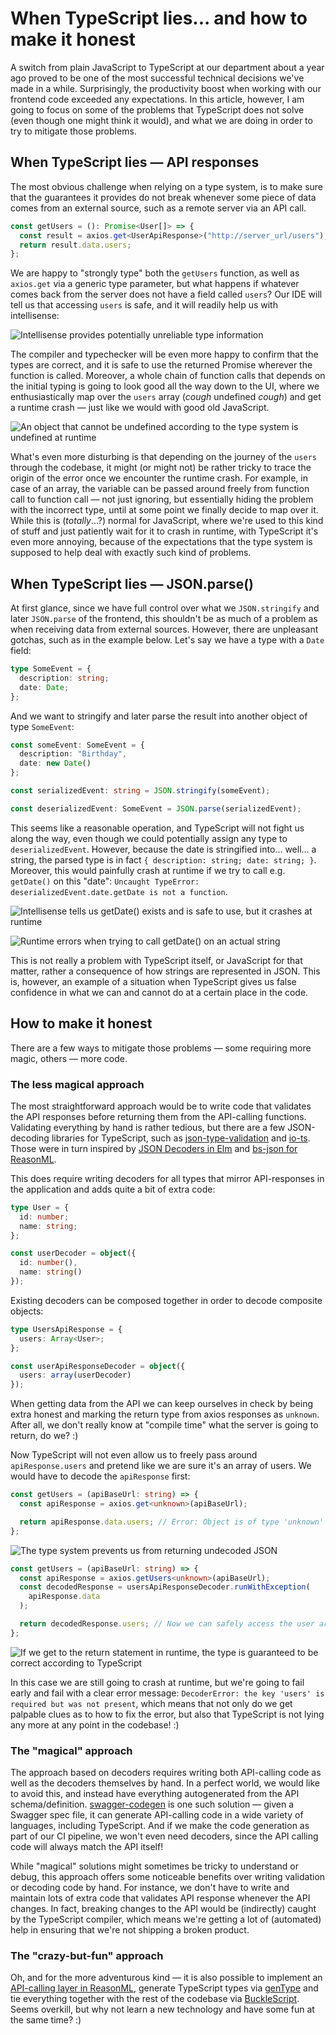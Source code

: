 # When TypeScript lies... and how to make it honest

A switch from plain JavaScript to TypeScript at our department about a year ago proved to be one of the most successful technical decisions we've made in a while. Surprisingly, the productivity boost when working with our frontend code exceeded any expectations. In this article, however, I am going to focus on some of the problems that TypeScript does not solve (even though one might think it would), and what we are doing in order to try to mitigate those problems.

## When TypeScript lies &mdash; API responses

The most obvious challenge when relying on a type system, is to make sure that the guarantees it provides do not break whenever some piece of data comes from an external source, such as a remote server via an API call.

```ts
const getUsers = (): Promise<User[]> => {
  const result = axios.get<UserApiResponse>("http://server_url/users");
  return result.data.users;
};
```

We are happy to "strongly type" both the `getUsers` function, as well as `axios.get` via a generic type parameter, but what happens if whatever comes back from the server does not have a field called `users`? Our IDE will tell us that accessing `users` is safe, and it will readily help us with intellisense:

![Intellisense provides potentially unreliable type information](https://user-images.githubusercontent.com/5010901/61309186-0176d500-a7f2-11e9-91ab-02454ca65683.png)

The compiler and typechecker will be even more happy to confirm that the types are correct, and it is safe to use the returned Promise wherever the function is called. Moreover, a whole chain of function calls that depends on the initial typing is going to look good all the way down to the UI, where we enthusiastically map over the `users` array (_cough_ undefined _cough_) and get a runtime crash &mdash; just like we would with good old JavaScript.

![An object that cannot be undefined according to the type system is undefined at runtime](https://user-images.githubusercontent.com/5010901/61309132-edcb6e80-a7f1-11e9-9893-b8cf525029be.png)

What's even more disturbing is that depending on the journey of the `users` through the codebase, it might (or might not) be rather tricky to trace the origin of the error once we encounter the runtime crash. For example, in case of an array, the variable can be passed around freely from function call to function call &mdash; not just ignoring, but essentially hiding the problem with the incorrect type, until at some point we finally decide to map over it. While this is (_totally_...?) normal for JavaScript, where we're used to this kind of stuff and just patiently wait for it to crash in runtime, with TypeScript it's even more annoying, because of the expectations that the type system is supposed to help deal with exactly such kind of problems.

## When TypeScript lies &mdash; JSON.parse()

At first glance, since we have full control over what we `JSON.stringify` and later `JSON.parse` of the frontend, this shouldn't be as much of a problem as when receiving data from external sources. However, there are unpleasant gotchas, such as in the example below. Let's say we have a type with a `Date` field:

```ts
type SomeEvent = {
  description: string;
  date: Date;
};
```

And we want to stringify and later parse the result into another object of type `SomeEvent`:

```ts
const someEvent: SomeEvent = {
  description: "Birthday",
  date: new Date()
};

const serializedEvent: string = JSON.stringify(someEvent);

const deserializedEvent: SomeEvent = JSON.parse(serializedEvent);
```

This seems like a reasonable operation, and TypeScript will not fight us along the way, even though we could potentially assign any type to `deserializedEvent`. However, because the date is stringified into... well... a string, the parsed type is in fact `{ description: string; date: string; }`. Moreover, this would painfully crash at runtime if we try to call e.g. `getDate()` on this "date": `Uncaught TypeError: deserializedEvent.date.getDate is not a function`.

![Intellisense tells us getDate() exists and is safe to use, but it crashes at runtime](https://user-images.githubusercontent.com/5010901/61804139-b123f680-ae33-11e9-9b4c-0ea840b34a8d.png)

![Runtime errors when trying to call getDate() on an actual string](https://user-images.githubusercontent.com/5010901/61803814-2642fc00-ae33-11e9-89f3-f292122a460a.png)

This is not really a problem with TypeScript itself, or JavaScript for that matter, rather a consequence of how strings are represented in JSON. This is, however, an example of a situation when TypeScript gives us false confidence in what we can and cannot do at a certain place in the code.

## How to make it honest

There are a few ways to mitigate those problems &mdash; some requiring more magic, others &mdash; more code.

### The less magical approach

The most straightforward approach would be to write code that validates the API responses before returning them from the API-calling functions. Validating everything by hand is rather tedious, but there are a few JSON-decoding libraries for TypeScript, such as [json-type-validation](https://github.com/mojotech/json-type-validation) and [io-ts](https://github.com/gcanti/io-ts). Those were in turn inspired by [JSON Decoders in Elm](https://guide.elm-lang.org/effects/json.html) and [bs-json for ReasonML](https://github.com/glennsl/bs-json).

This does require writing decoders for all types that mirror API-responses in the application and adds quite a bit of extra code:

```ts
type User = {
  id: number;
  name: string;
};

const userDecoder = object({
  id: number(),
  name: string()
});
```

Existing decoders can be composed together in order to decode composite objects:

```ts
type UsersApiResponse = {
  users: Array<User>;
};

const userApiResponseDecoder = object({
  users: array(userDecoder)
});
```

When getting data from the API we can keep ourselves in check by being extra honest and marking the return type from axios responses as `unknown`. After all, we don't really know at "compile time" what the server is going to return, do we? :)

Now TypeScript will not even allow us to freely pass around `apiResponse.users` and pretend like we are sure it's an array of users. We would have to decode the `apiResponse` first:

```ts
const getUsers = (apiBaseUrl: string) => {
  const apiResponse = axios.get<unknown>(apiBaseUrl);

  return apiResponse.data.users; // Error: Object is of type 'unknown'
};
```

![The type system prevents us from returning undecoded JSON](https://user-images.githubusercontent.com/5010901/61309289-32efa080-a7f2-11e9-9a2d-cdb1b9b15bf7.png)

```ts
const getUsers = (apiBaseUrl: string) => {
  const apiResponse = axios.getUsers<unknown>(apiBaseUrl);
  const decodedResponse = usersApiResponseDecoder.runWithException(
    apiResponse.data
  );

  return decodedResponse.users; // Now we can safely access the user array
};
```

![If we get to the return statement in runtime, the type is guaranteed to be correct according to TypeScript](https://user-images.githubusercontent.com/5010901/61309336-4864ca80-a7f2-11e9-9056-74715e7d79ae.png)

In this case we are still going to crash at runtime, but we're going to fail early and fail with a clear error message: `DecoderError: the key 'users' is required but was not present`, which means that not only do we get palpable clues as to how to fix the error, but also that TypeScript is not lying any more at any point in the codebase! :)

### The "magical" approach

The approach based on decoders requires writing both API-calling code as well as the decoders themselves by hand. In a perfect world, we would like to avoid this, and instead have everything autogenerated from the API schema/definition. [swagger-codegen](https://github.com/swagger-api/swagger-codegen) is one such solution &mdash; given a Swagger spec file, it can generate API-calling code in a wide variety of languages, including TypeScript. And if we make the code generation as part of our CI pipeline, we won't even need decoders, since the API calling code will always match the API itself!

While "magical" solutions might sometimes be tricky to understand or debug, this approach offers some noticeable benefits over writing validation or decoding code by hand. For instance, we don't have to write and maintain lots of extra code that validates API response whenever the API changes. In fact, breaking changes to the API would be (indirectly) caught by the TypeScript compiler, which means we're getting a lot of (automated) help in ensuring that we're not shipping a broken product.

### The "crazy-but-fun" approach

Oh, and for the more adventurous kind &mdash; it is also possible to implement an [API-calling layer in ReasonML](https://github.com/Yakimych/articles/blob/master/react-typescript/README.md), generate TypeScript types via [genType](https://github.com/cristianoc/genType) and tie everything together with the rest of the codebase via [BuckleScript](https://bucklescript.github.io/). Seems overkill, but why not learn a new technology and have some fun at the same time? :)
